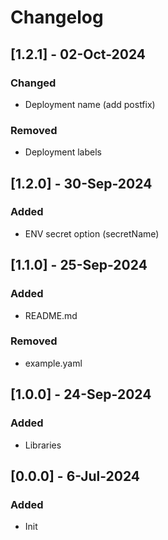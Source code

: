 # Changelog

## [1.2.1] - 02-Oct-2024
### Changed
- Deployment name (add postfix)
### Removed
- Deployment labels

## [1.2.0] - 30-Sep-2024
### Added
- ENV secret option (secretName)

## [1.1.0] - 25-Sep-2024
### Added
- README.md
### Removed
- example.yaml

## [1.0.0] - 24-Sep-2024
### Added
- Libraries

## [0.0.0] - 6-Jul-2024
### Added
- Init